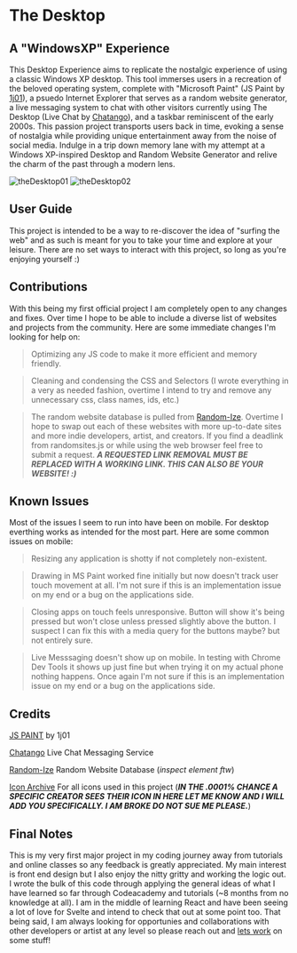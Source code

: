 # The Desktop

## A "WindowsXP" Experience
 
This Desktop Experience aims to replicate the nostalgic experience of using a classic Windows XP desktop. This tool immerses users in a recreation of the beloved operating system, complete with "Microsoft Paint" (JS Paint by [1j01](https://github.com/1j01/jspaint)), a psuedo Internet Explorer that serves as a random website generator, a live messaging system to chat with other visitors currently using The Desktop (Live Chat by [Chatango](https://chatango.com/)), and a taskbar reminiscent of the early 2000s. This passion project transports users back in time, evoking a sense of nostalgia while providing unique entertainment away from the noise of social media. Indulge in a trip down memory lane with my attempt at a Windows XP-inspired Desktop and Random Website Generator and relive the charm of the past through a modern lens.

![theDesktop01](https://user-images.githubusercontent.com/112736754/236704599-29738b04-e646-4ac0-9a1d-bcc9e792a023.png) ![theDesktop02](https://user-images.githubusercontent.com/112736754/236704624-59ae63f6-e636-4aae-8bd7-edb72d4cbb2e.png)

## User Guide

This project is intended to be a way to re-discover the idea of "surfing the web" and as such is meant for you to take your time and explore at your leisure. There are no set ways to interact with this project, so long as you're enjoying yourself :) 

## Contributions

With this being my first official project I am completely open to any changes and fixes. Over time I hope to be able to include a diverse list of websites and projects from the community. Here are some immediate changes I'm looking for help on: 

> Optimizing any JS code to make it more efficient and memory friendly.

> Cleaning and condensing the CSS and Selectors (I wrote everything in a very as needed fashion, overtime I intend to try and remove any unnecessary css, class names, ids, etc.)

> The random website database is pulled from [Random-Ize](https://random-ize.com/random-website/). Overtime I hope to swap out each of these websites with more up-to-date sites and more indie developers, artist, and creators.
> If you find a deadlink from randomsites.js or while using the web browser feel free to submit a request. ***A REQUESTED LINK REMOVAL MUST BE REPLACED WITH A WORKING LINK. THIS CAN ALSO BE YOUR WEBSITE! :)***

## Known Issues

Most of the issues I seem to run into have been on mobile. For desktop everthing works as intended for the most part. Here are some common issues on mobile:

> Resizing any application is shotty if not completely non-existent.

> Drawing in MS Paint worked fine initially but now doesn't track user touch movement at all. I'm not sure if this is an implementation issue on my end or a bug on the applications side.

> Closing apps on touch feels unresponsive. Button will show it's being pressed but won't close unless pressed slightly above the button. I suspect I can fix this with a media query for the buttons maybe? but not entirely sure.

> Live Messsaging doesn't show up on mobile. In testing with Chrome Dev Tools it shows up just fine but when trying it on my actual phone nothing happens. Once again I'm not sure if this is an implementation issue on my end or a bug on the applications side.

## Credits

[JS PAINT](https://github.com/1j01/jspaint) by 1j01

[Chatango](https://chatango.com/) Live Chat Messaging Service

[Random-Ize](https://random-ize.com/random-website/) Random Website Database (*inspect element ftw*)

[Icon Archive](https://www.iconarchive.com/) For all icons used in this project (***IN THE .0001% CHANCE A SPECIFIC CREATOR SEES THEIR ICON IN HERE LET ME KNOW AND I WILL ADD YOU SPECIFICALLY. I AM BROKE DO NOT SUE ME PLEASE.***)

## Final Notes

This is my very first major project in my coding journey away from tutorials and online classes so any feedback is greatly appreciated. My main interest is front end design but I also enjoy the nitty gritty and working the logic out. I wrote the bulk of this code through applying the general ideas of what I have learned so far through Codeacademy and tutorials (~8 months from no knowledge at all). I am in the middle of learning React and have been seeing a lot of love for Svelte and intend to check that out at some point too. That being said, I am always looking for opportunies and collaborations with other developers or artist at any level so please reach out and [lets work](mailto:ocean.wrng@gmail.com) on some stuff!
